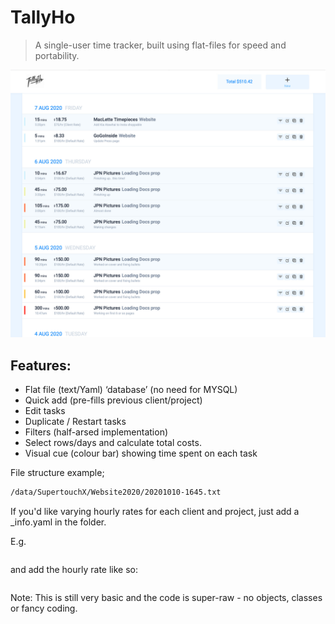 # TallyHo
> A single-user time tracker, built using flat-files for speed and portability.

![Preview](https://raw.githubusercontent.com/sleggat/TallyHo/master/screenshot01.jpg)


## Features:
- Flat file (text/Yaml) ‘database’ (no need for MYSQL)
- Quick add (pre-fills previous client/project)
- Edit tasks
- Duplicate / Restart tasks
- Filters (half-arsed implementation)
- Select rows/days and calculate total costs.
- Visual cue (colour bar) showing time spent on each task


File structure example;
```/data/ClientO/ProjectX/20191009-1230.txt
/data/SupertouchX/Website2020/20201010-1645.txt
```

If you'd like varying hourly rates for each client and project, just add a \_info.yaml in the folder. 

E.g.

```/data/ClientO/ProjectX/\_info.yaml
```
and add the hourly rate like so:
```Rate: 75
```



Note: This is still very basic and the code is super-raw - no objects, classes or fancy coding.
